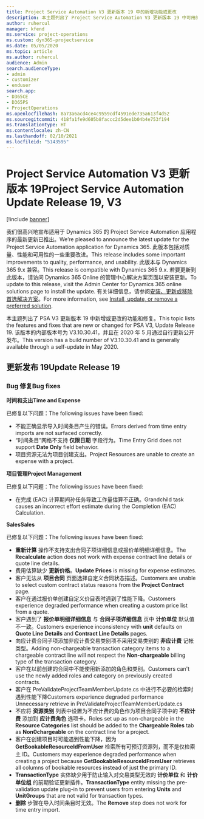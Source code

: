 ```yaml
---
title: Project Service Automation V3 更新版本 19 中的新增功能或更改
description: 本主题列出了 Project Service Automation V3 更新版本 19 中可用的功能和修复。
author: ruhercul
manager: kfend
ms.service: project-operations
ms.custom: dyn365-projectservice
ms.date: 05/05/2020
ms.topic: article
ms.author: ruhercul
audience: Admin
search.audienceType:
- admin
- customizer
- enduser
search.app:
- D365CE
- D365PS
- ProjectOperations
ms.openlocfilehash: 8a73a6acd4ce4c9559cdf4591ede735a613f4d52
ms.sourcegitcommit: 418fa1fe9d605b8faccc2d5dee1b04b4e753f194
ms.translationtype: HT
ms.contentlocale: zh-CN
ms.lasthandoff: 02/10/2021
ms.locfileid: "5143595"
---
```

# <a name="project-service-automation-update-release-19-v3"></a><span data-ttu-id="80954-103">Project Service Automation V3 更新版本 19</span><span class="sxs-lookup"><span data-stu-id="80954-103">Project Service Automation Update Release 19, V3</span></span>

[!include [banner](../includes/psa-now-project-operations.md)]

<span data-ttu-id="80954-104">我们很高兴地宣布适用于 Dynamics 365 的 Project Service Automation 应用程序的最新更新已推出。</span><span class="sxs-lookup"><span data-stu-id="80954-104">We’re pleased to announce the latest update for the Project Service Automation application for Dynamics 365.</span></span> <span data-ttu-id="80954-105">此版本包括对质量、性能和可用性的一些重要改进。</span><span class="sxs-lookup"><span data-stu-id="80954-105">This release includes some important improvements to quality, performance, and usability.</span></span> <span data-ttu-id="80954-106">此版本与 Dynamics 365 9.x 兼容。</span><span class="sxs-lookup"><span data-stu-id="80954-106">This release is compatible with Dynamics 365 9.x.</span></span> <span data-ttu-id="80954-107">若要更新到此版本，请访问 Dynamics 365 Online 的管理中心解决方案页面以安装更新。</span><span class="sxs-lookup"><span data-stu-id="80954-107">To update to this release, visit the Admin Center for Dynamics 365 online solutions page to install the update.</span></span> <span data-ttu-id="80954-108">有关详细信息，请参阅[安装、更新或移除首选解决方案](https://docs.microsoft.com/power-platform/admin/install-remove-preferred-solution)。</span><span class="sxs-lookup"><span data-stu-id="80954-108">For more information, see [Install, update, or remove a preferred solution](https://docs.microsoft.com/power-platform/admin/install-remove-preferred-solution).</span></span>

<span data-ttu-id="80954-109">本主题列出了 PSA V3 更新版本 19 中新增或更改的功能和修复。</span><span class="sxs-lookup"><span data-stu-id="80954-109">This topic lists the features and fixes that are new or changed for PSA V3, Update Release 19.</span></span> <span data-ttu-id="80954-110">该版本的内部版本号为 V3.10.30.41，并且在 2020 年 5 月通过自行更新公开发布。</span><span class="sxs-lookup"><span data-stu-id="80954-110">This version has a build number of V3.10.30.41 and is generally available through a self-update in May 2020.</span></span>

## <a name="update-release-19"></a><span data-ttu-id="80954-111">更新发布 19</span><span class="sxs-lookup"><span data-stu-id="80954-111">Update Release 19</span></span>

### <a name="bug-fixes"></a><span data-ttu-id="80954-112">Bug 修复</span><span class="sxs-lookup"><span data-stu-id="80954-112">Bug fixes</span></span>

<span data-ttu-id="80954-113">**时间和支出**</span><span class="sxs-lookup"><span data-stu-id="80954-113">**Time and Expense**</span></span>

<span data-ttu-id="80954-114">已修复以下问题：</span><span class="sxs-lookup"><span data-stu-id="80954-114">The following issues have been fixed:</span></span> 

- <span data-ttu-id="80954-115">不能正确显示导入时间条目产生的错误。</span><span class="sxs-lookup"><span data-stu-id="80954-115">Errors derived from time entry imports are not surfaced correctly.</span></span>
- <span data-ttu-id="80954-116">“时间条目”网格不支持 **仅限日期** 字段行为。</span><span class="sxs-lookup"><span data-stu-id="80954-116">Time Entry Grid does not support **Date Only** field behavior.</span></span>
- <span data-ttu-id="80954-117">项目资源无法为项目创建支出。</span><span class="sxs-lookup"><span data-stu-id="80954-117">Project Resources are unable to create an expense with a project.</span></span>

<span data-ttu-id="80954-118">**项目管理**</span><span class="sxs-lookup"><span data-stu-id="80954-118">**Project Management**</span></span>

<span data-ttu-id="80954-119">已修复以下问题：</span><span class="sxs-lookup"><span data-stu-id="80954-119">The following issues have been fixed:</span></span> 

-  <span data-ttu-id="80954-120">在完成 (EAC) 计算期间孙任务导致工作量估算不正确。</span><span class="sxs-lookup"><span data-stu-id="80954-120">Grandchild task causes an incorrect effort estimate during the Completion (EAC) Calculation.</span></span>

<span data-ttu-id="80954-121">**Sales**</span><span class="sxs-lookup"><span data-stu-id="80954-121">**Sales**</span></span>

<span data-ttu-id="80954-122">已修复以下问题：</span><span class="sxs-lookup"><span data-stu-id="80954-122">The following issues have been fixed:</span></span> 

- <span data-ttu-id="80954-123">**重新计算** 操作不支持支出合同子项详细信息或报价单明细详细信息。</span><span class="sxs-lookup"><span data-stu-id="80954-123">The **Recalculate** action does not work with expense contract line details or quote line details.</span></span>
- <span data-ttu-id="80954-124">费用估算缺少 **更新价格**。</span><span class="sxs-lookup"><span data-stu-id="80954-124">**Update Prices** is missing for expense estimates.</span></span>
-  <span data-ttu-id="80954-125">客户无法从 **项目合同** 页面选择自定义合同状态描述。</span><span class="sxs-lookup"><span data-stu-id="80954-125">Customers are unable to select custom contract status reasons from the **Project Contract** page.</span></span>
- <span data-ttu-id="80954-126">客户在通过报价单创建自定义价目表时遇到了性能下降。</span><span class="sxs-lookup"><span data-stu-id="80954-126">Customers experience degraded performance when creating a custom price list from a quote.</span></span>
- <span data-ttu-id="80954-127">客户遇到了 **报价单明细详细信息** 与 **合同子项详细信息** 页中 **计价单位** 默认值不一致。</span><span class="sxs-lookup"><span data-stu-id="80954-127">Customers experience inconsistency with **unit** defaults on **Quote Line Details** and **Contract Line Details** pages.</span></span>
- <span data-ttu-id="80954-128">向应计费合同子项添加非应计费交易类别项不采用交易类别的 **非应计费** 记帐类型。</span><span class="sxs-lookup"><span data-stu-id="80954-128">Adding non-chargeable transaction category items to a chargeable contract line will not respect the **Non-chargeable** billing type of the transaction category.</span></span>
- <span data-ttu-id="80954-129">客户在以前创建的合同中不能使用新添加的角色和类别。</span><span class="sxs-lookup"><span data-stu-id="80954-129">Customers can't use the newly added roles and category on previously created contracts.</span></span>
- <span data-ttu-id="80954-130">客户在 PreValidateProjectTeamMemberUpdate.cs 中进行不必要的检索时遇到性能下降</span><span class="sxs-lookup"><span data-stu-id="80954-130">Customers experience degraded performance Unnecessary retrieve in PreValidateProjectTeamMemberUpdate.cs</span></span>
- <span data-ttu-id="80954-131">不应将 **资源类别** 列表中设置为不应计费的角色作为项目合同子项中的 **不应计费** 添加到 **应计费角色** 选项卡。</span><span class="sxs-lookup"><span data-stu-id="80954-131">Roles set up as non-chargeable in the **Resource Categories** list should be added to the **Chargeable Roles** tab as **Non0chargeable** on the contract line for a project.</span></span>
- <span data-ttu-id="80954-132">客户在创建项目时可能遇到性能下降，因为 **GetBookableResourceIdFromUser** 检索所有可预订资源列，而不是仅检索主 ID。</span><span class="sxs-lookup"><span data-stu-id="80954-132">Customers may experience degraded performance when creating a project because **GetBookableResourceIdFromUser** retrieves all columns of bookable resources instead of just the primary ID.</span></span>
- <span data-ttu-id="80954-133">**TransactionType** 实体缺少用于防止输入对交易类型无效的 **计价单位** 和 **计价单位组** 的前期验证更新插件。</span><span class="sxs-lookup"><span data-stu-id="80954-133">**TransactionType** entity missing the pre-validation update plug-in to prevent users from entering **Units** and **UnitGroups** that are not valid for transaction types.</span></span>
- <span data-ttu-id="80954-134">**删除** 步骤在导入时间条目时无效。</span><span class="sxs-lookup"><span data-stu-id="80954-134">The **Remove** step does not work for time entry import.</span></span>
